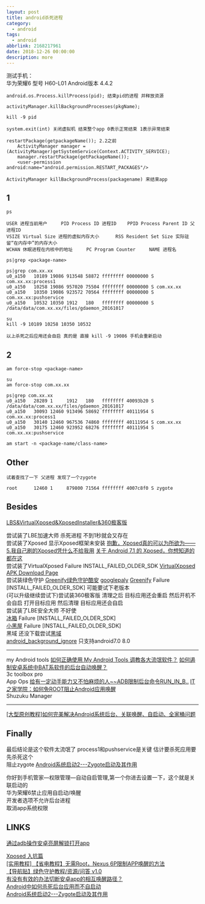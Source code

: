 ```yaml
---
layout: post
title: android杀死进程
category: 
  - android
tags: 
  - android
abbrlink: 2168217961
date: 2018-12-26 00:00:00
description: more
---
```


测试手机：  
华为荣耀6 型号 H60-L01  Android版本 4.4.2   

	android.os.Process.killProcess(pid); 结束pid的进程 并释放资源

	activityManager.killBackgroundProcesses(pkgName); 

	kill -9 pid

	system.exit(int) 关闭虚拟机 结束整个app 0表示正常结束 1表示异常结束

	restartPackage(getpackageName()); 2.2之前
		ActivityManager manager = (ActivityManager)getSystemService(Context.ACTIVITY_SERVICE);
		manager.restartPackage(getPackageName());
		<user-permission android:name="android.permission.RESTART_PACKAGES"/>

	ActivityManager killBackgroundProcess(packagename) 来结束app


## 1

	ps

	USER 进程当前用户     PID Process ID 进程ID    PPID Process Parent ID 父进程ID   
	VSIZE Virtual Size 进程的虚拟内存大小      RSS Resident Set Size 实际驻留“在内存中”的内存大小
	WCHAN 休眠进程在内核中的地址     PC Program Counter     NAME 进程名

	ps|grep <package-name>

	ps|grep com.xx.xx
	u0_a150   10189 19086 913548 58872 ffffffff 00000000 S com.xx.xx:process1
	u0_a150   10258 19086 957020 75504 ffffffff 00000000 S com.xx.xx
	u0_a150   10350 19086 923572 70564 ffffffff 00000000 S com.xx.xx:pushservice
	u0_a150   10532 10350 1912   180   ffffffff 00000000 S /data/data/com.xx.xx/files/gdaemon_20161017

	su
	kill -9 10189 10258 10350 10532

	以上杀死之后应用还会自启 真的是 直接 kill -9 19086 手机会重新启动

## 2

	am force-stop <package-name>

	su
	am force-stop com.xx.xx

	ps|grep com.xx.xx 
	u0_a150   28289 1     1912   180   ffffffff 40093b20 S /data/data/com.xx.xx/files/gdaemon_20161017
	u0_a150   30093 12460 913496 58692 ffffffff 40111954 S com.xx.xx:process1
	u0_a150   30140 12460 967536 74860 ffffffff 40111954 S com.xx.xx
	u0_a150   30175 12460 923952 68276 ffffffff 40111954 S com.xx.xx:pushservice

	am start -n <package-name/class-name>

## Other
	
	试着查找了一下 父进程 发现了一个zygote

	root      12460 1     879800 71564 ffffffff 4007c8f0 S zygote

## Besides

[LBS&VirtualXposed&XposedInstaller&360极客版](https://pan.baidu.com/s/1vNqyTPEPyiWyZG306A76bw)  

尝试装了LBE加速大师 杀死进程 不到1秒就会又存在  
尝试装了Xposed 显示Xposed框架未安装 [抱歉，Xposed真的可以为所欲为——5.我自己刷的Xposed凭什么不给我用](https://blog.csdn.net/coder_pig/article/details/80586601)  [关于 Android 7.1 的 Xposed，你想知道的都在这](https://sspai.com/post/40121)  
尝试装了VirtualXposed Failure INSTALL_FAILED_OLDER_SDK [VirtualXposed APK Download Page](https://www.tricksfolks.com/vx-apk-dl/)  
尝试装绿色守护 [Greenify绿色守护酷安](https://www.coolapk.com/apk/com.oasisfeng.greenify) [googlepaly](http://www.zhihu.com/question/21007772) [Greenify](https://www.efanyh.com/archives/8250.html) Failure [INSTALL_FAILED_OLDER_SDK] 可能要试下老版本  
(可以升级继续尝试下)尝试装360极客版  清理之后 目标应用还会重启 然后开机不会自启 打开目标应用 然后清理 目标应用还会自启  
尝试装了LBE安全大师 不好使  
[冰箱](https://www.coolapk.com/apk/com.catchingnow.icebox) Failure [INSTALL_FAILED_OLDER_SDK]  
[小黑屋](https://www.coolapk.com/apk/web1n.stopapp)  Failure [INSTALL_FAILED_OLDER_SDK]  
黑域 还没下载尝试[黑域](http://zuimeia.com/app/5206/?platform=2)  
[android_background_ignore](https://github.com/Jiangyiqun/android_background_ignore)  只支持android7.0 8.0  

---

my Android tools [如何正确使用 My Android Tools 调教各大流氓软件？](https://www.zhihu.com/question/26934572) [如何遏制安卓系统中BAT系软件的后台自动唤醒？](https://www.zhihu.com/question/30971054)  
3c toolbox pro  
App Ops [给有一定动手能力又不怕麻烦的人~~ADB限制后台命令RUN_IN_B..](http://bbs.gfan.com/android-9160337-1-1.html) [IT之家学院：如何免ROOT阻止Android应用唤醒](https://www.ithome.com/html/android/323417.htm)  
Shuzuku Manager  

---
[[大型原创教程]如何完美解决Android系统后台、关联唤醒、自启动、全家桶问题](http://bbs.nga.cn/read.php?tid=8928147&rand=530)  



## Finally

最后结论是这个软件太流氓了 process1和pushservice是关键 估计要杀死应用要 先杀死这个  
阻止zygote [Android系统启动2---Zygote启动及其作用](https://www.cnblogs.com/herenzhiming/articles/4998045.html)  

你好到手机管家—权限管理—自动自启管理,第一个你进去设置一下，这个就是关联启动的  
华为荣耀6禁止应用自启动/唤醒  
开发者选项不允许后台进程  
取消app系统权限  


## LINKS

[通过adb操作安卓亮屏解锁打开app](https://blog.csdn.net/feigoliu/article/details/50505377)  

[Xposed 入坑篇](https://www.jianshu.com/p/0c75c3169abb)  
[[实用教程] 【省电教程】无需Root，Nexus 6P限制APP唤醒的方法](http://bbs.gfan.com/android-8418350-1-1.html)    
[【导航贴】绿色守护教程/资源/问答 v1.0](https://tieba.baidu.com/p/5108711355?red_tag=2001865390)  
[有没有有效的办法切断安卓app的相互唤醒路径？](https://www.zhihu.com/question/31560390)  
[Android中如何杀死后台应用而不自启动](https://blog.csdn.net/duan140524/article/details/51766695)  
[Android系统启动2---Zygote启动及其作用](https://www.cnblogs.com/herenzhiming/articles/4998045.html)  